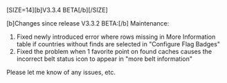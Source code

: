 [SIZE=14][b]V3.3.4 BETA[/b][/SIZE]



[b]Changes since release V3.3.2 BETA:[/b]
 Maintenance:
 1)  Fixed newly introduced error where rows missing in More Information table if countries without finds are selected in "Configure Flag Badges"
 2)  Fixed the problem when 1 favorite point on found caches causes the incorrect belt status icon to appear in "more belt information"
 
 
 
 
 
 Please let me know of any issues, etc.
